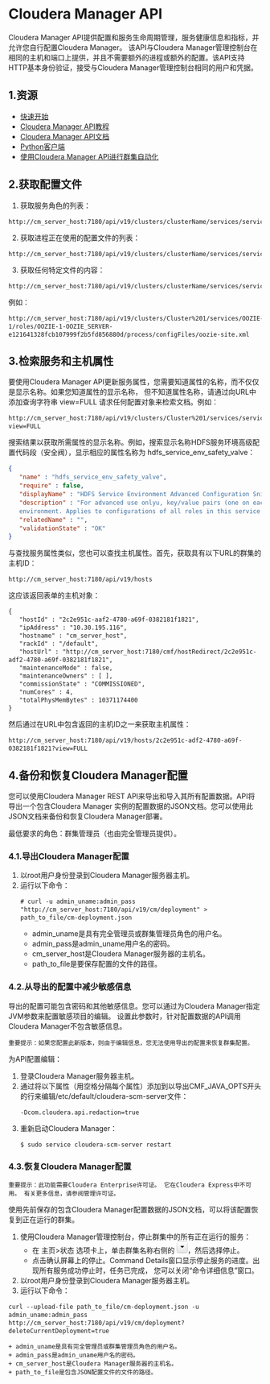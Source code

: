 Cloudera Manager API
================================================================================
Cloudera Manager API提供配置和服务生命周期管理，服务健康信息和指标，并允许您自行配置Cloudera Manager。
该API与Cloudera Manager管理控制台在相同的主机和端口上提供，并且不需要额外的进程或额外的配置。该API支持
HTTP基本身份验证，接受与Cloudera Manager管理控制台相同的用户和凭据。

## 1.资源
+ [快速开始](http://cloudera.github.io/cm_api/docs/quick-start/)
+ [Cloudera Manager API教程](http://cloudera.github.io/cm_api/apidocs/v19/tutorial.html)
+ [Cloudera Manager API文档](http://cloudera.github.io/cm_api/apidocs/v19/)
+ [Python客户端](http://cloudera.github.io/cm_api/docs/python-client/)
+ [使用Cloudera Manager API进行群集自动化](https://www.cloudera.com/documentation/enterprise/latest/topics/cm_intro_automation_api.html#xd_583c10bfdbd326ba--7f25092b-13fba2465e5--7f17)

## 2.获取配置文件
1. 获取服务角色的列表：
```
http://cm_server_host:7180/api/v19/clusters/clusterName/services/serviceName/roles
```
2. 获取进程正在使用的配置文件的列表：
```
http://cm_server_host:7180/api/v19/clusters/clusterName/services/serviceName/roles/roleName/process
```
3. 获取任何特定文件的内容：
```
http://cm_server_host:7180/api/v19/clusters/clusterName/services/serviceName/roles/roleName/process/configFiles/configFileName
```
例如：
```
http://cm_server_host:7180/api/v19/clusters/Cluster%201/services/OOZIE-1/roles/OOZIE-1-OOZIE_SERVER-e121641328fcb107999f2b5fd856880d/process/configFiles/oozie-site.xml
```

## 3.检索服务和主机属性
要使用Cloudera Manager API更新服务属性，您需要知道属性的名称，而不仅仅是显示名称。如果您知道属性的显示名称，
但不知道属性名称，请通过向URL中添加查询字符串 view=FULL 请求任何配置对象来检索文档。例如：
```
http://cm_server_host:7180/api/v19/clusters/Cluster%201/services/service_name/config?view=FULL
```
搜索结果以获取所需属性的显示名称。例如，搜索显示名称HDFS服务环境高级配置代码段（安全阀），显示相应的属性名称为
hdfs_service_env_safety_valve：
```json
{
   "name" : "hdfs_service_env_safety_valve",
   "require" : false,
   "displayName" : "HDFS Service Environment Advanced Configuration Snippet (Safety Valve)",
   "description" : "For advanced use onlyu, key/value pairs (one on each line) to be inserted into a roles
   environment. Applies to configurations of all roles in this service except client configuration.",
   "relatedName" : "",
   "validationState" : "OK"
}
```
与查找服务属性类似，您也可以查找主机属性。首先，获取具有以下URL的群集的主机ID：
```
http://cm_server_host:7180/api/v19/hosts
```
这应该返回表单的主机对象：
```
{
   "hostId" : "2c2e951c-aaf2-4780-a69f-0382181f1821",
   "ipAddress" : "10.30.195.116",
   "hostname" : "cm_server_host",
   "rackId" : "/default",
   "hostUrl" : "http://cm_server_host:7180/cmf/hostRedirect/2c2e951c-adf2-4780-a69f-0382181f1821",
   "maintenanceMode" : false,
   "maintenanceOwners" : [ ],
   "commissionState" : "COMMISSIONED",
   "numCores" : 4,
   "totalPhysMemBytes" : 10371174400
}
```
然后通过在URL中包含返回的主机ID之一来获取主机属性：
```
http://cm_server_host:7180/api/v19/hosts/2c2e951c-adf2-4780-a69f-0382181f1821?view=FULL
```

## 4.备份和恢复Cloudera Manager配置
您可以使用Cloudera Manager REST API来导出和导入其所有配置数据。API将导出一个包含Cloudera Manager
实例的配置数据的JSON文档。您可以使用此JSON文档来备份和恢复Cloudera Manager部署。

最低要求的角色：群集管理员（也由完全管理员提供）。

### 4.1.导出Cloudera Manager配置
1. 以root用户身份登录到Cloudera Manager服务器主机。
2. 运行以下命令：
    ```
    # curl -u admin_uname:admin_pass "http://cm_server_host:7180/api/v19/cm/deployment" > path_to_file/cm-deployment.json
    ```
    + admin_uname是具有完全管理员或群集管理员角色的用户名。
    + admin_pass是admin_uname用户名的密码。
    + cm_server_host是Cloudera Manager服务器的主机名。
    + path_to_file是要保存配置的文件的路径。

### 4.2.从导出的配置中减少敏感信息
导出的配置可能包含密码和其他敏感信息。您可以通过为Cloudera Manager指定JVM参数来配置敏感项目的编辑。
设置此参数时，针对配置数据的API调用Cloudera Manager不包含敏感信息。
```
重要提示：如果您配置此新版本，则由于编辑信息，您无法使用导出的配置来恢复群集配置。
```
为API配置编辑：
1. 登录Cloudera Manager服务器主机。
2. 通过将以下属性（用空格分隔每个属性）添加到以导出CMF_JAVA_OPTS开头的行来编辑/etc/default/cloudera-scm-server文件：
    ```
    -Dcom.cloudera.api.redaction=true
    ```
3. 重新启动Cloudera Manager：
    ```shell
    $ sudo service cloudera-scm-server restart
    ```

### 4.3.恢复Cloudera Manager配置
```
重要提示：此功能需要Cloudera Enterprise许可证。 它在Cloudera Express中不可用。 有关更多信息，请参阅管理许可证。
```
使用先前保存的包含Cloudera Manager配置数据的JSON文档，可以将该配置恢复到正在运行的群集。
1. 使用Cloudera Manager管理控制台，停止群集中的所有正在运行的服务：
    + 在 主页>状态 选项卡上，单击群集名称右侧的 ![按钮](img/20.png)，然后选择停止。
    + 点击确认屏幕上的停止。Command Details窗口显示停止服务的进度。出现所有服务成功停止时，任务已完成，
    您可以关闭“命令详细信息”窗口。
2. 以root用户身份登录到Cloudera Manager服务器主机。
3. 运行以下命令：
  ```shell
  curl --upload-file path_to_file/cm-deployment.json -u admin_uname:admin_pass http://cm_server_host:7180/api/v19/cm/deployment?deleteCurrentDeployment=true
  ```
    + admin_uname是具有完全管理员或群集管理员角色的用户名。
    + admin_pass是admin_uname用户名的密码。
    + cm_server_host是Cloudera Manager服务器的主机名。
    + path_to_file是包含JSON配置文件的文件的路径。
